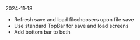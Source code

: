 2024-11-18
- Refresh save and load filechoosers upon file save
- Use standard TopBar for save and load screens
- Add bottom bar to both
